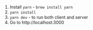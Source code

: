 1. Install `yarn` - `brew install yarn`
2. `yarn install`
3. `yarn dev` - to run both client and server
4. Go to http://localhost:3000